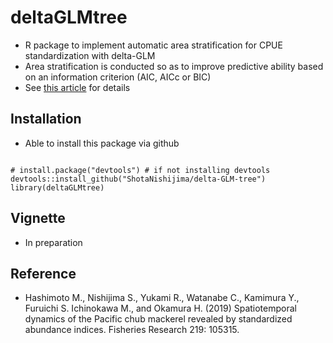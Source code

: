 # deltaGLMtree
- R package to implement automatic area stratification for CPUE standardization with delta-GLM
- Area stratification is conducted so as to improve predictive ability based on an information criterion (AIC, AICc or BIC)
- See [this article](https://www.sciencedirect.com/science/article/pii/S0165783619301626) for details

## Installation
- Able to install this package via github

```

# install.package("devtools") # if not installing devtools
devtools::install_github("ShotaNishijima/delta-GLM-tree")
library(deltaGLMtree)

```

## Vignette
- In preparation

## Reference
- Hashimoto M., Nishijima S., Yukami R., Watanabe C., Kamimura Y., Furuichi S. Ichinokawa M., and Okamura H. (2019) Spatiotemporal dynamics of the Pacific chub mackerel revealed by standardized abundance indices. Fisheries Research 219: 105315.
